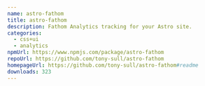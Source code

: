 ```yaml
---
name: astro-fathom
title: astro-fathom
description: Fathom Analytics tracking for your Astro site.
categories:
  - css+ui
  - analytics
npmUrl: https://www.npmjs.com/package/astro-fathom
repoUrl: https://github.com/tony-sull/astro-fathom
homepageUrl: https://github.com/tony-sull/astro-fathom#readme
downloads: 323
---
```

